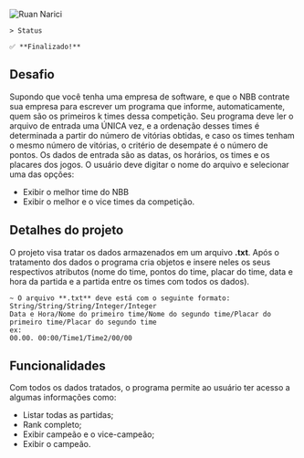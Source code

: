 <!-- Inserir imagem com a #vitrinedev ao final do link -->
![Ruan Narici](./assets/img/preview.gif#vitrinedev)

``` 
> Status 

✅ **Finalizado!**

```

## Desafio
Supondo que você tenha uma empresa de software, e que o NBB contrate sua empresa para escrever
um programa que informe, automaticamente, quem são os primeiros k times dessa competição. Seu
programa deve ler o arquivo de entrada uma ÚNICA vez, e a ordenação desses times é determinada
a partir do número de vitórias obtidas, e caso os times tenham o mesmo número de vitórias, o
critério de desempate é o número de pontos. Os dados de entrada são as datas, os horários, os times
e os placares dos jogos. O usuário deve digitar o nome do arquivo e selecionar uma das opções:
* Exibir o melhor time do NBB
* Exibir o melhor e o vice times da competição. 

## Detalhes do projeto
O projeto visa tratar os dados armazenados em um arquivo **.txt**. 
Após o tratamento dos dados o programa cria objetos e insere neles os seus respectivos atributos (nome do time, pontos do time, placar do time, data e hora da partida e a partida entre os times com todos os dados).

```
~ O arquivo **.txt** deve está com o seguinte formato:
String/String/String/Integer/Integer
Data e Hora/Nome do primeiro time/Nome do segundo time/Placar do primeiro time/Placar do segundo time
ex:
00.00. 00:00/Time1/Time2/00/00
```

## Funcionalidades
Com todos os dados tratados, o programa permite ao usuário ter acesso a algumas informações como: 
* Listar todas as partidas;
* Rank completo;
* Exibir campeão e o vice-campeão;
* Exibir o campeão. 